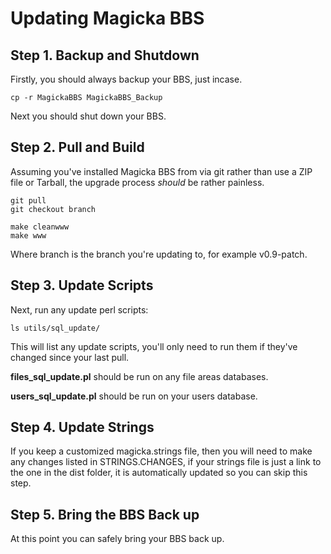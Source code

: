 # Updating Magicka BBS

## Step 1. Backup and Shutdown

Firstly, you should always backup your BBS, just incase.

    cp -r MagickaBBS MagickaBBS_Backup

Next you should shut down your BBS.

## Step 2. Pull and Build

Assuming you've installed Magicka BBS from via git rather than use a ZIP file or Tarball, the upgrade process *should* be rather painless.

    git pull
    git checkout branch

    make cleanwww
    make www

Where branch is the branch you're updating to, for example v0.9-patch.

## Step 3. Update Scripts

Next, run any update perl scripts:

    ls utils/sql_update/

This will list any update scripts, you'll only need to run them if they've changed since your last pull.

**files_sql_update.pl** should be run on any file areas databases.

**users_sql_update.pl** should be run on your users database.

## Step 4. Update Strings

If you keep a customized magicka.strings file, then you will need to make any changes listed in STRINGS.CHANGES, if your strings file is just a link to the one in the dist folder, it is automatically updated so you can skip this step.

## Step 5. Bring the BBS Back up

At this point you can safely bring your BBS back up.
